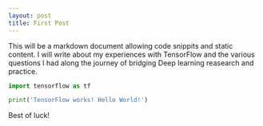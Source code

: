 ```yaml
---
layout: post
title: First Post
---
```


This will be a markdown document allowing code snippits and static content. I will write about my experiences with TensorFlow and the various questions I had along the journey of bridging Deep learning reasearch and practice. 

~~~ python
import tensorflow as tf

print('TensorFlow works! Hello World!')
~~~


Best of luck!